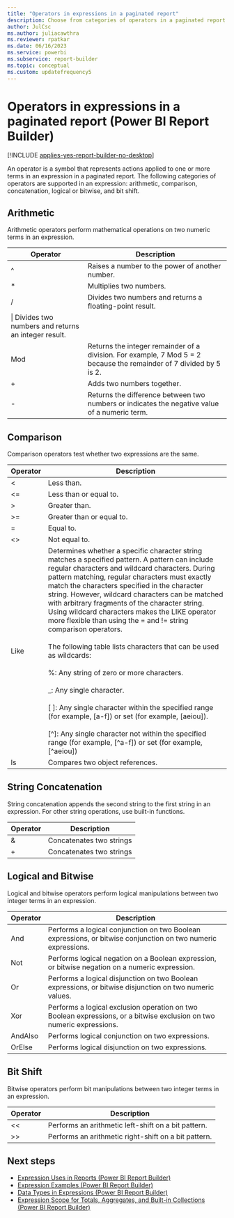 ```yaml
---
title: "Operators in expressions in a paginated report"
description: Choose from categories of operators in a paginated report that are supported in an expression that represents actions applied to terms in an expression in Report Builder.
author: JulCsc
ms.author: juliacawthra
ms.reviewer: rpatkar
ms.date: 06/16/2023
ms.service: powerbi
ms.subservice: report-builder
ms.topic: conceptual
ms.custom: updatefrequency5
---
```

# Operators in expressions in a paginated report (Power BI Report Builder)

[!INCLUDE [applies-yes-report-builder-no-desktop](../../includes/applies-yes-report-builder-no-desktop.md)]

  An operator is a symbol that represents actions applied to one or more terms in an expression in a paginated report. The following categories of operators are supported in an expression: arithmetic, comparison, concatenation, logical or bitwise, and bit shift.

## Arithmetic

Arithmetic operators perform mathematical operations on two numeric terms in an expression.

| Operator | Description |
| --- | --- |
| ^ | Raises a number to the power of another number. |
| * | Multiplies two numbers. |
| / | Divides two numbers and returns a floating-point result. |
| \\| Divides two numbers and returns an integer result. |
| Mod | Returns the integer remainder of a division. For example, 7 Mod 5 = 2 because the remainder of 7 divided by 5 is 2. |
| + | Adds two numbers together. |
| - | Returns the difference between two numbers or indicates the negative value of a numeric term. |

## Comparison

Comparison operators test whether two expressions are the same.

| Operator | Description |
| --- | --- |
| < | Less than. |
| \<= | Less than or equal to. |
| > | Greater than. |
| >= | Greater than or equal to. |
| = | Equal to. |
| <> | Not equal to. |
| Like | Determines whether a specific character string matches a specified pattern. A pattern can include regular characters and wildcard characters. During pattern matching, regular characters must exactly match the characters specified in the character string. However, wildcard characters can be matched with arbitrary fragments of the character string. Using wildcard characters makes the LIKE operator more flexible than using the = and != string comparison operators.<br /><br />The following table lists characters that can be used as wildcards:<br /><br />%: Any string of zero or more characters.<br /><br />_: Any single character.<br /><br />[ ]: Any single character within the specified range (for example, [a-f]) or set (for example, [aeiou]).<br /><br />[^]: Any single character not within the specified range (for example, [^a-f]) or set (for example, [^aeiou]) |
| Is | Compares two object references. |

## String Concatenation

String concatenation appends the second string to the first string in an expression. For other string operations, use built-in functions.

| Operator | Description |
| --- | --- |
| & | Concatenates two strings |
| + | Concatenates two strings |

## Logical and Bitwise

Logical and bitwise operators perform logical manipulations between two integer terms in an expression.

| Operator | Description |
| --- | --- |
| And | Performs a logical conjunction on two Boolean expressions, or bitwise conjunction on two numeric expressions. |
| Not | Performs logical negation on a Boolean expression, or bitwise negation on a numeric expression. |
| Or | Performs a logical disjunction on two Boolean expressions, or bitwise disjunction on two numeric values. |
| Xor | Performs a logical exclusion operation on two Boolean expressions, or a bitwise exclusion on two numeric expressions. |
| AndAlso | Performs logical conjunction on two expressions. |
| OrElse | Performs logical disjunction on two expressions. |

## Bit Shift

Bitwise operators perform bit manipulations between two integer terms in an expression.

| Operator | Description |
| --- | --- |
| <\< | Performs an arithmetic left-shift on a bit pattern. |
| >> | Performs an arithmetic right-shift on a bit pattern. |

## Next steps

- [Expression Uses in Reports (Power BI Report Builder)](./expression-uses-reports-report-builder.md)
- [Expression Examples (Power BI Report Builder)](./report-builder-expression-examples.md)
- [Data Types in Expressions (Power BI Report Builder)](./data-types-expressions-report-builder.md)
- [Expression Scope for Totals, Aggregates, and Built-in Collections (Power BI Report Builder)](./expression-scope-for-totals-aggregates-and-built-in-collections.md)

